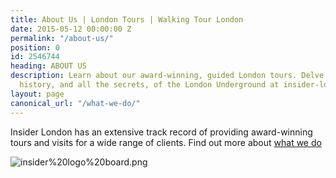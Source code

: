 ```yaml
---
title: About Us | London Tours | Walking Tour London
date: 2015-05-12 00:00:00 Z
permalink: "/about-us/"
position: 0
id: 2546744
heading: ABOUT US
description: Learn about our award-winning, guided London tours. Delve into the hidden
  history, and all the secrets, of the London Underground at insider-london.co.uk.
layout: page
canonical_url: "/what-we-do/"
---
```


Insider London has an extensive track record of providing award-winning tours and visits for a wide range of clients. Find out more about [what we do](/what-we-do/)

![insider%20logo%20board.png](/uploads/insider%20logo%20board.png)
